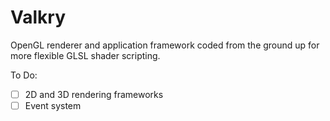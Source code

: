 # Valkry
OpenGL renderer and application framework coded from the ground up for more flexible GLSL shader scripting.

To Do:
- [ ] 2D and 3D rendering frameworks
- [ ] Event system